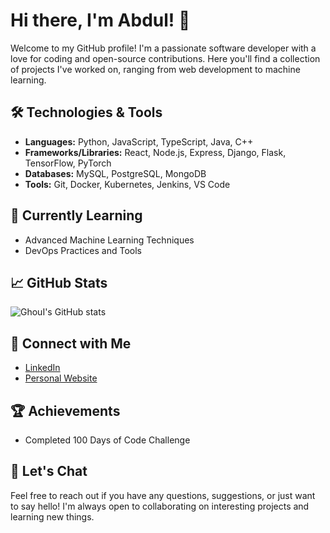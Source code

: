 # Hi there, I'm Abdul! 👋

Welcome to my GitHub profile! I'm a passionate software developer with a love for coding and open-source contributions. Here you'll find a collection of projects I've worked on, ranging from web development to machine learning.

## 🛠️ Technologies & Tools

- **Languages:** Python, JavaScript, TypeScript, Java, C++
- **Frameworks/Libraries:** React, Node.js, Express, Django, Flask, TensorFlow, PyTorch
- **Databases:** MySQL, PostgreSQL, MongoDB
- **Tools:** Git, Docker, Kubernetes, Jenkins, VS Code

## 🌱 Currently Learning

- Advanced Machine Learning Techniques
- DevOps Practices and Tools

## 📈 GitHub Stats

![GhouI's GitHub stats](https://github-readme-stats.vercel.app/api?username=GhouI&show_icons=true&theme=radical)

## 🔗 Connect with Me

- [LinkedIn](https://www.linkedin.com/in/aa/)
- [Personal Website](https://www.alian.cc)

## 🏆 Achievements

- Completed 100 Days of Code Challenge


## 💬 Let's Chat

Feel free to reach out if you have any questions, suggestions, or just want to say hello! I'm always open to collaborating on interesting projects and learning new things.


